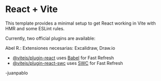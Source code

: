 # React + Vite

This template provides a minimal setup to get React working in Vite with HMR and some ESLint rules.

Currently, two official plugins are available:

Abel R.: Extensiones necesarias: Excalidraw, Draw.io

- [@vitejs/plugin-react](https://github.com/vitejs/vite-plugin-react/blob/main/packages/plugin-react/README.md) uses [Babel](https://babeljs.io/) for Fast Refresh
- [@vitejs/plugin-react-swc](https://github.com/vitejs/vite-plugin-react-swc) uses [SWC](https://swc.rs/) for Fast Refresh

-juanpablo